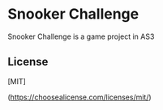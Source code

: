 # Snooker Challenge

Snooker Challenge is a game project in AS3

## License
[MIT]

(https://choosealicense.com/licenses/mit/)